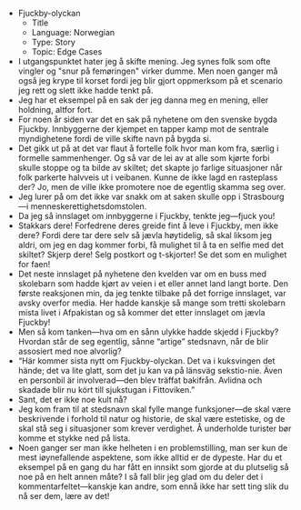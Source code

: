 * Fjuckby-olyckan
  * Title
  * Language: Norwegian
  * Type: Story
  * Topic: Edge Cases
* I utgangspunktet hater jeg å skifte mening. Jeg synes folk som ofte vingler og "snur på femøringen" virker dumme. Men noen ganger må også jeg krype til korset fordi jeg blir gjort oppmerksom på et scenario jeg rett og slett ikke hadde tenkt på.
* Jeg har et eksempel på en sak der jeg danna meg en mening, eller holdning, altfor fort.
* For noen år siden var det en sak på nyhetene om den svenske bygda Fjuckby. Innbyggerne der kjempet en tapper kamp mot de sentrale myndighetene fordi de ville skifte navn på bygda si.
* Det gikk ut på at det var flaut å fortelle folk hvor man kom fra, særlig i formelle sammenhenger. Og så var de lei av at alle som kjørte forbi skulle stoppe og ta bilde av skiltet; det skapte jo farlige situasjoner når folk parkerte halvveis ut i veibanen. Kunne de ikke lagd en rasteplass der? Jo, men de ville ikke promotere noe de egentlig skamma seg over.
* Jeg lurer på om det ikke var snakk om at saken skulle opp i Strasbourg—i menneskerettighetsdomstolen.
* Da jeg så innslaget om innbyggerne i Fjuckby, tenkte jeg—fjuck you!
* Stakkars dere! Forfedrene deres greide fint å leve i Fjuckby, men ikke dere? Fordi dere tar dere selv så jævla høytidelig, så skal liksom jeg aldri, om jeg en dag kommer forbi, få mulighet til å ta en selfie med det skiltet? Skjerp dere! Selg postkort og t-skjorter! Se det som en mulighet for faen!
* Det neste innslaget på nyhetene den kvelden var om en buss med skolebarn som hadde kjørt av veien i et eller annet land langt borte. Den første reaksjonen min, da jeg tenkte tilbake på det forrige innslaget, var avsky overfor media. Her hadde kanskje så mange som tretti skolebarn mista livet i Afpakistan og så kommer det etter innslaget om jævla Fjuckby!
* Men så kom tanken—hva om en sånn ulykke hadde skjedd i Fjuckby? Hvordan står de seg egentlig, sånne “artige” stedsnavn, når de blir assosiert med noe alvorlig?
* “Här kommer sista nytt om Fjuckby-olyckan. Det va i kuksvingen det hände; det va lite glatt, som det ju kan va på länsväg sekstio-nie. Även en personbil är involverad—den blev träffat bakifrån. Avlidna och skadade blir nu kört till sjukstugan i Fittoviken.”
* Sant, det er ikke noe kult nå?
* Jeg kom fram til at stedsnavn skal fylle mange funksjoner—de skal være beskrivende i forhold til natur og historie, de skal være estetiske, og de skal stå seg i situasjoner som krever verdighet. Å underholde turister bør komme et stykke ned på lista.
* Noen ganger ser man ikke helheten i en problemstilling, man ser kun de mest iøynefallende aspektene, som ikke alltid er de dypeste. Har du et eksempel på en gang du har fått en innsikt som gjorde at du plutselig så noe på en helt annen måte? I så fall blir jeg glad om du deler det i kommentarfeltet—kanskje kan andre, som ennå ikke har sett ting slik du nå ser dem, lære av det!